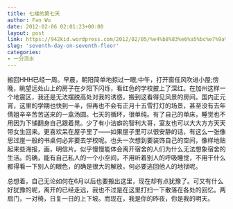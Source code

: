 ```yaml
---
title: 七楼的第七天
author: Fan Wu
date: 2012-02-06 02:01:23+00:00
layout: post
link: https://942kid.wordpress.com/2012/02/05/%e4%b8%83%e6%a5%bc%e7%9a%84%e7%ac%ac%e4%b8%83%e5%a4%a9/
slug: 'seventh-day-on-seventh-floor'
categories:
- 一分流水
---
```


搬回HHH已经一周。早晨，朝阳简单地掠过一眼;中午，打开窗任风吹进小屋;傍晚，眺望远处山上的房子在夕阳下闪烁，看红色的学校披上了深红。在加州这样一个地震区，我还是无法摆脱高处对我的诱惑，搬到这看得见风景的房间。国内正元宵，这里的学期也快到一半，但再也不会有正月十五雪打灯的场景，甚至没有去年倩姐辛辛苦苦送来的一盒汤圆。七天的循环，很单纯。有了自己的单床，睡觉也不用因为下铺翻身自己跟着晃。少了有小洁癖的智利大哥，室友也可以大大方方天天带女生回来。更喜欢呆在屋子里了——如果屋子里可以很安静的话，有这么一张像思过崖一般的书桌何必非要去学校呢。也头一次想到要装饰自己的空间，像样地贴起来些海报，画，明信片。似乎慢慢能体会离开宿舍的人们为什么无法想象宿舍的生活。的确，能有自己私人的一个小空间，不用听着别人的呼吸睡觉，不用干什么都得看一下别人的眼色，的确是很大的解放，何必要逃回他人的地狱呢。

总想着，自己无论如何在6月以后也要搬出这里，现在却有点犹豫了。可又有什么好犹豫的呢，离开的已经走远，我也不过是在这里打扫一下散落在各处的回忆。两扇门，一对椅，日复一日的上下坡。而现在，我是你的昨夜，你是我的明天。
